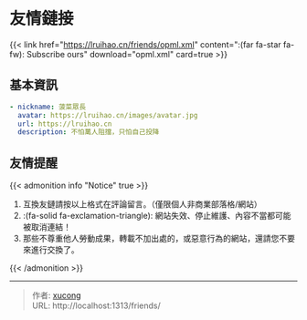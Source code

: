 # 友情鏈接


<!--
> 暫時不接受友鏈！
> Warn: 超過兩年為更新或長期挂掉的站點將被取消！
-->

{{< link href="https://lruihao.cn/friends/opml.xml" content=":(far fa-star fa-fw): Subscribe ours" download="opml.xml" card=true >}}

## 基本資訊

```yaml
- nickname: 菠菜眾長
  avatar: https://lruihao.cn/images/avatar.jpg
  url: https://lruihao.cn
  description: 不怕萬人阻擋，只怕自己投降
```

## 友情提醒

{{< admonition info "Notice" true >}}

1. 互換友鏈請按以上格式在評論留言。（僅限個人非商業部落格/網站）
2. :(fa-solid fa-exclamation-triangle): 網站失效、停止維護、內容不當都可能被取消連結！
3. 那些不尊重他人勞動成果，轉載不加出處的，或惡意行為的網站，還請您不要來進行交換了。

{{< /admonition >}}


---

> 作者: [xucong](https://shiqustudio.github.io/)  
> URL: http://localhost:1313/friends/  


